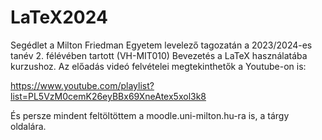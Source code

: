# LaTeX2024
Segédlet a Milton Friedman Egyetem levelező tagozatán a 2023/2024-es tanév 2. félévében tartott (VH-MIT010) Bevezetés a LaTeX használatába kurzushoz. Az előadás videó felvételei megtekinthetők a Youtube-on is:

https://www.youtube.com/playlist?list=PL5VzM0cemK26eyBBx69XneAtex5xol3k8

És persze mindent feltöltöttem a moodle.uni-milton.hu-ra is, a tárgy oldalára. 
